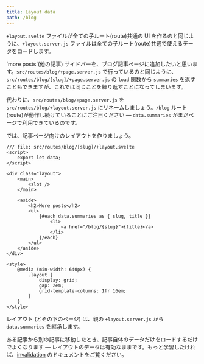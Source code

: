 ```yaml
---
title: Layout data
path: /blog
---
```


`+layout.svelte` ファイルが全ての子ルート(route)共通の UI を作るのと同じように、`+layout.server.js` ファイルは全ての子ルート(route)共通で使えるデータをロードします。

'more posts'(他の記事) サイドバーを、ブログ記事ページに追加したいと思います。`src/routes/blog/+page.server.js` で行っているのと同じように、`src/routes/blog/[slug]/+page.server.js` の `load` 関数から `summaries` を返すこともできますが、これでは同じことを繰り返すことになってしまいます。

代わりに、`src/routes/blog/+page.server.js` を `src/routes/blog/+layout.server.js` にリネームしましょう。`/blog` ルート(route)が動作し続けていることにご注目ください — `data.summaries` がまだページで利用できているのです。

では、記事ページ向けのレイアウトを作りましょう。

```svelte
/// file: src/routes/blog/[slug]/+layout.svelte
<script>
	export let data;
</script>

<div class="layout">
	<main>
		<slot />
	</main>

	<aside>
		<h2>More posts</h2>
		<ul>
			{#each data.summaries as { slug, title }}
				<li>
					<a href="/blog/{slug}">{title}</a>
				</li>
			{/each}
		</ul>
	</aside>
</div>

<style>
	@media (min-width: 640px) {
		.layout {
			display: grid;
			gap: 2em;
			grid-template-columns: 1fr 16em;
		}
	}
</style>
```

レイアウト (とその下のページ) は、親の `+layout.server.js` から `data.summaries` を継承します。

ある記事から別の記事に移動したとき、記事自体のデータだけをロードするだけでよくなります — レイアウトのデータは有効なままです。もっと学習したければ、[invalidation](https://kit.svelte.jp/docs/load#invalidation) のドキュメントをご覧ください。
